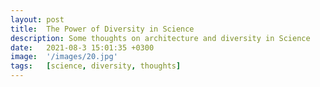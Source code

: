 ```yaml
---
layout: post
title:  The Power of Diversity in Science
description: Some thoughts on architecture and diversity in Science
date:   2021-08-3 15:01:35 +0300
image:  '/images/20.jpg'
tags:   [science, diversity, thoughts]
---
```


